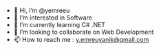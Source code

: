 - 👋 Hi, I’m @yemreeu
- 👀 I’m interested in Software
- 🌱 I’m currently learning C# .NET
- 💞️ I’m looking to collaborate on Web Development
- 📫 How to reach me : y.emreuyanik@gmail.com

